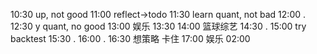 10:30 up, not good
11:00 reflect→todo
	11:30 learn quant, not bad
	12:00 .
	12:30 y quant, no good 
13:00 娱乐
	13:30 
	14:00 篮球综艺
	14:30 .
15:00 try backtest
	15:30 .
	16:00 .
	16:30 想策略 卡住
17:00 娱乐
02:00 